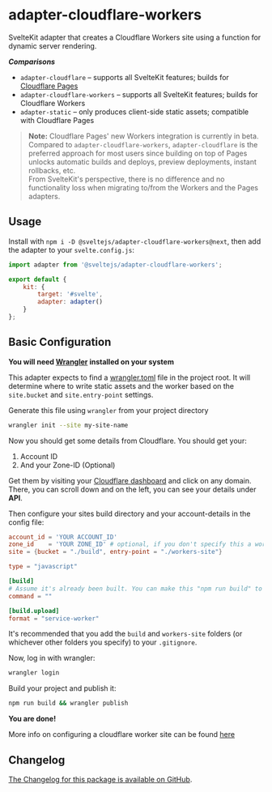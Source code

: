 # adapter-cloudflare-workers

SvelteKit adapter that creates a Cloudflare Workers site using a function for dynamic server rendering.

_**Comparisons**_

- `adapter-cloudflare` – supports all SvelteKit features; builds for
  [Cloudflare Pages](https://blog.cloudflare.com/cloudflare-pages-goes-full-stack/)
- `adapter-cloudflare-workers` – supports all SvelteKit features; builds for
  Cloudflare Workers
- `adapter-static` – only produces client-side static assets; compatible with
  Cloudflare Pages

> **Note:** Cloudflare Pages' new Workers integration is currently in beta.<br/>
> Compared to `adapter-cloudflare-workers`, `adapter-cloudflare` is the preferred approach for most users since building on top of Pages unlocks automatic builds and deploys, preview deployments, instant rollbacks, etc.<br/>
> From SvelteKit's perspective, there is no difference and no functionality loss when migrating to/from the Workers and the Pages adapters.

## Usage

Install with `npm i -D @sveltejs/adapter-cloudflare-workers@next`, then add the adapter to your `svelte.config.js`:

```js
import adapter from '@sveltejs/adapter-cloudflare-workers';

export default {
	kit: {
		target: '#svelte',
		adapter: adapter()
	}
};
```

## Basic Configuration

**You will need [Wrangler](https://developers.cloudflare.com/workers/cli-wrangler/install-update) installed on your system**

This adapter expects to find a [wrangler.toml](https://developers.cloudflare.com/workers/platform/sites/configuration) file in the project root. It will determine where to write static assets and the worker based on the `site.bucket` and `site.entry-point` settings.

Generate this file using `wrangler` from your project directory

```sh
wrangler init --site my-site-name
```

Now you should get some details from Cloudflare. You should get your:

1. Account ID
2. And your Zone-ID (Optional)

Get them by visiting your [Cloudflare dashboard](https://dash.cloudflare.com) and click on any domain. There, you can scroll down and on the left, you can see your details under **API**.

Then configure your sites build directory and your account-details in the config file:

```toml
account_id = 'YOUR ACCOUNT_ID'
zone_id    = 'YOUR ZONE_ID' # optional, if you don't specify this a workers.dev subdomain will be used.
site = {bucket = "./build", entry-point = "./workers-site"}

type = "javascript"

[build]
# Assume it's already been built. You can make this "npm run build" to ensure a build before publishing
command = ""

[build.upload]
format = "service-worker"
```

It's recommended that you add the `build` and `workers-site` folders (or whichever other folders you specify) to your `.gitignore`.

Now, log in with wrangler:

```sh
wrangler login
```

Build your project and publish it:

```sh
npm run build && wrangler publish
```

**You are done!**

More info on configuring a cloudflare worker site can be found [here](https://developers.cloudflare.com/workers/platform/sites/start-from-existing)

## Changelog

[The Changelog for this package is available on GitHub](https://github.com/sveltejs/kit/blob/master/packages/adapter-cloudflare-workers/CHANGELOG.md).
